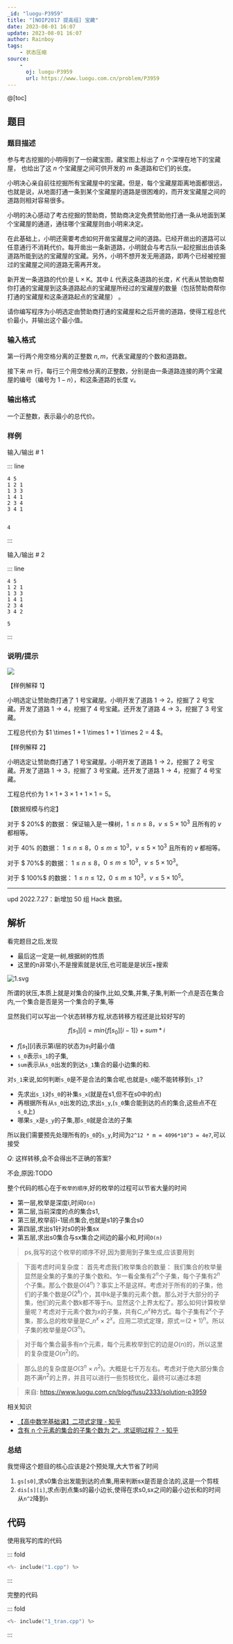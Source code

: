 ```yaml
---
_id: "luogu-P3959"
title: "[NOIP2017 提高组] 宝藏"
date: 2023-08-01 16:07
update: 2023-08-01 16:07
author: Rainboy
tags:
    - 状态压缩
source: 
    - 
      oj: luogu-P3959
      url: https://www.luogu.com.cn/problem/P3959
---
```


@[toc]

## 题目



### 题目描述

参与考古挖掘的小明得到了一份藏宝图，藏宝图上标出了 $n$ 个深埋在地下的宝藏屋， 也给出了这 $n$ 个宝藏屋之间可供开发的 $m$ 条道路和它们的长度。

小明决心亲自前往挖掘所有宝藏屋中的宝藏。但是，每个宝藏屋距离地面都很远，也就是说，从地面打通一条到某个宝藏屋的道路是很困难的，而开发宝藏屋之间的道路则相对容易很多。

小明的决心感动了考古挖掘的赞助商，赞助商决定免费赞助他打通一条从地面到某个宝藏屋的通道，通往哪个宝藏屋则由小明来决定。

在此基础上，小明还需要考虑如何开凿宝藏屋之间的道路。已经开凿出的道路可以 任意通行不消耗代价。每开凿出一条新道路，小明就会与考古队一起挖掘出由该条道路所能到达的宝藏屋的宝藏。另外，小明不想开发无用道路，即两个已经被挖掘过的宝藏屋之间的道路无需再开发。

新开发一条道路的代价是 $\mathrm{L} \times \mathrm{K}$。其中 $L$ 代表这条道路的长度，$K$ 代表从赞助商帮你打通的宝藏屋到这条道路起点的宝藏屋所经过的宝藏屋的数量（包括赞助商帮你打通的宝藏屋和这条道路起点的宝藏屋） 。

请你编写程序为小明选定由赞助商打通的宝藏屋和之后开凿的道路，使得工程总代价最小，并输出这个最小值。




### 输入格式
第一行两个用空格分离的正整数 $n,m$，代表宝藏屋的个数和道路数。

接下来 $m$ 行，每行三个用空格分离的正整数，分别是由一条道路连接的两个宝藏屋的编号（编号为 $1-n$），和这条道路的长度 $v$。




### 输出格式

一个正整数，表示最小的总代价。




### 样例



输入/输出 # 1

::: line
```
4 5 
1 2 1 
1 3 3 
1 4 1 
2 3 4 
3 4 1 
 
```

```
4
```
:::

输入/输出 # 2

::: line
```
4 5 
1 2 1 
1 3 3 
1 4 1 
2 3 4 
3 4 2  
```

```
5
```
:::





### 说明/提示
 ![](https://cdn.luogu.com.cn/upload/pic/10868.png) 

【样例解释 $1$】

小明选定让赞助商打通了 $1$ 号宝藏屋。小明开发了道路 $1 \to 2$，挖掘了 $2$ 号宝藏。开发了道路 $1 \to 4$，挖掘了 $4$ 号宝藏。还开发了道路 $4 \to 3$，挖掘了 $3$ 号宝藏。

工程总代价为 $1 \times 1 + 1 \times 1 + 1 \times 2  = 4 $。

【样例解释 $2$】

小明选定让赞助商打通了 $1$ 号宝藏屋。小明开发了道路 $1 \to 2$，挖掘了 $2$ 号宝藏。开发了道路 $1 \to 3$，挖掘了 $3$ 号宝藏。还开发了道路 $1 \to 4$，挖掘了 $4$ 号宝藏。

工程总代价为 $1 \times 1 + 3 \times 1 + 1 \times 1  = 5$。


【数据规模与约定】

对于 $ 20\%$ 的数据： 保证输入是一棵树，$1 \le n \le 8$，$v \le 5\times 10^3$ 且所有的 $v$ 都相等。

对于 $40\%$ 的数据： $1 \le n \le 8$，$0 \le m \le 10^3$，$v \le 5\times 10^3$ 且所有的 $v$ 都相等。

对于 $ 70\%$ 的数据： $1 \le n \le 8$，$0 \le m \le 10^3$，$v \le  5\times 10^3$。

对于 $ 100\%$ 的数据： $1 \le n \le 12$，$0 \le m \le 10^3$，$v \le  5\times 10^5$。

---

$\text{upd 2022.7.27}$：新增加 $50$ 组 Hack 数据。



## 解析


看完题目之后,发现

- 最后这一定是一树,根据树的性质
- 这里的n非常小,不是搜索就是状压,也可能是是状压+搜索

![1.svg](./1.svg)

所谓的状压,本质上就是对集合的操作,比如,交集,并集,子集,判断一个点是否在集合内,一个集合是否是另一个集合的子集,等

显然我们可以写出一个状态转移方程,状态转移方程还是比较好写的


```math
f[s_1][i] = min\{f[s_0][i-1]\} + sum * i
```
- $f[s_1][i]$表示第i层的状态为$s_1$时最小值
- ``s_0``表示``s_1``的子集,
- `sum`表示从`s_0`出发的到达`s_1`集合的最小边集的和.

对`s_1`来说,如何判断`s_0`是不是合法的集合呢,也就是`s_0`能不能转移到`s_1`?

- 先求出`s_1`对`s_0`的补集`s_x`(就是在s1,但不在s0中的点)
- 再根据所有从`s_0`出发的边,求出`s_y`,(`s_0`集合能到达的点的集合,这些点不在`s_0`上)
- 哪果`s_x`是`s_y`的子集,那`s_0`就是合法的子集

所以我们需要预先处理所有的`s_0`的`s_y`,时间为`2^12 * m = 4096*10^3 = 4e7`,可以接受

$Q$: 这样转移,会不会得出不正确的答案?

不会,原因:TODO


整个代码的核心在于`枚举的顺序`,好的枚举的过程可以节省大量的时间

- 第一层,枚举是深度i,时间`O(n)`
- 第二层,当前深度的点的集合s1,
- 第三层,枚举前i-1层点集合,也就是s1的子集合s0
- 第四层,求出s1针对s0的补集sx
- 第五层,求出s0集合与sx集合之间边的最小和,时间`O(n)`

> ps,我写的这个枚举的顺序不好,因为要用到子集生成,应该要用到

> 下面考虑时间复杂度：
> 首先考虑我们枚举集合的数量： 我们集合的枚举量显然是全集的子集的子集个数和。乍一看全集有$2^n$个子集，每个子集有$2^n$个子集。那么个数是$O(4^n)$？事实上不是这样。考虑对于所有的的子集，他们的子集个数是$O(2^k)$个，其中k是子集的元素个数。那么对于大部分的子集，他们的元素个数k都不等于n。显然这个上界太松了。那么如何计算枚举量呢？考虑对于元素个数为x的子集，共有$C\_{n}^x$种方式。每个子集有$2^x$个子集，那么总的枚举量是$C\_{n}^x~\times~2^x$。应用二项式定理，原式＝$(2+1)^n$。所以子集的枚举量是$O(3^n)$。

> 对于每个集合最多有n个元素，每个元素枚举到它的边是$O(n)$的，所以这里的复杂度是$O(n^2)$的。

> 那么总的复杂度是$O(3^n~\times~n^2)$。大概是七千万左右。考虑对于绝大部分集合跑不满$n^2$的上界，并且可以进行一些剪枝优化，最终可以通过本题

> 来自: https://www.luogu.com.cn/blog/fusu2333/solution-p3959

相关知识

- [【高中数学基础课】二项式定理 - 知乎](https://zhuanlan.zhihu.com/p/37314812)
- [含有 n 个元素的集合的子集个数为 2ⁿ，求证明过程？ - 知乎](https://www.zhihu.com/question/32111634)

### 总结
我觉得这个题目的核心应该是2个预处理,大大节省了时间

1. `gs[s0]`,求s0集合出发能到达的点集,用来判断sx是否是合法的,这是一个剪枝
2. `dis[s][i]`,求点i到点集s的最小边长,使得在求s0,sx之间的最小边长和的时间从`n^2`降到`n`

## 代码

使用我写的库的代码

::: fold

```c
<%- include("1.cpp") %>
```

:::


完整的代码

::: fold

```c
<%- include("1_tran.cpp") %>
```
:::
